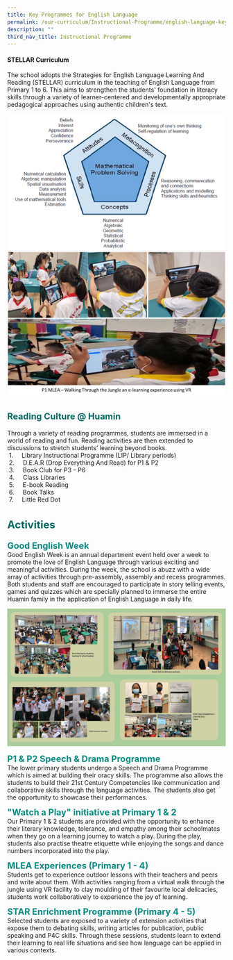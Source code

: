 ```yaml
---
title: Key Programmes for English Language
permalink: /our-curriculum/Instructional-Programme/english-language-key-programmes/
description: ""
third_nav_title: Instructional Programme
---
```

#### **STELLAR Curriculum**

The school adopts the Strategies for English Language Learning And Reading (STELLAR) curriculum in the teaching of English Language from Primary 1 to 6. This aims to strengthen the students' foundation in literacy skills through a variety of learner-centered and developmentally appropriate pedagogical approaches using authentic children's text.

![](/images/Stellar.png)
![](/images/P1MLEA.png)


<b style="color:#016C62; font-size:20px; line-height: 3;">Reading Culture @ Huamin</b><br>
Through a variety of reading programmes, students are immersed in a world of reading and fun. Reading activities are then extended to discussions to stretch students’ learning beyond books.   
 1.     Library Instructional Programme (LIP/ Library periods)     
 2.     D.E.A.R (Drop Everything And Read) for P1 & P2  
 3.     Book Club for P3 – P6  
 4.     Class Libraries  
 5.     E-book Reading  
 6.     Book Talks  
 7.     Little Red Dot

<b style="color:#016C62; font-size:24px; line-height: 3;">Activities</b><br>
<b style="color:#038C7F; font-size:20px;">Good English Week</b><br>
Good English Week is an annual department event held over a week to promote the love of English Language through various exciting and meaningful activities. During the week, the school is abuzz with a wide array of activities through pre-assembly, assembly and recess programmes. Both students and staff are encouraged to participate in story telling events, games and quizzes which are specially planned to immerse the entire Huamin family in the application of English Language in daily life.

![](/images/englishactivities.png)


<b style="color:#038C7F; font-size:20px;">P1 & P2 Speech & Drama Programme</b><br>
The lower primary students undergo a Speech and Drama Programme which is aimed at building their oracy skills. The programme also allows the students to build their 21st Century Competencies like communication and collaborative skills through the language activities. The students also get the opportunity to showcase their performances.  

<b style="color:#038C7F; font-size:20px;">"Watch a Play" initiative at Primary 1 & 2</b><br>
Our Primary 1 & 2 students are provided with the opportunity to enhance their literary knowledge, tolerance, and empathy among their schoolmates when they go on a learning journey to watch a play. During the play, students also practise theatre etiquette while enjoying the songs and dance numbers incorporated into the play.

  
<b style="color:#038C7F; font-size:20px;">MLEA Experiences (Primary 1 - 4)</b><br>
Students get to experience outdoor lessons with their teachers and peers and write about them. With activities ranging from a virtual walk through the jungle using VR facility to clay moulding of their favourite local delicacies, students work collaboratively to experience the joy of learning.

<b style="color:#038C7F; font-size:20px;">STAR Enrichment Programme (Primary 4 - 5)</b><br>
Selected students are exposed to a variety of extension activities that expose them to debating skills, writing articles for publication, public speaking and P4C skills. Through these sessions, students learn to extend their learning to real life situations and see how language can be applied in various contexts.